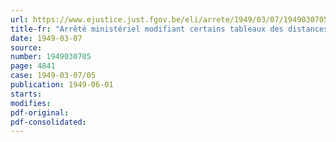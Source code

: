 ```yaml
---
url: https://www.ejustice.just.fgov.be/eli/arrete/1949/03/07/1949030705/justel
title-fr: "Arrêté ministériel modifiant certains tableaux des distances annexés au règlement de police et de navigation des voies navigables administrées par l'Etat, de celui de la première section du canal de Nimy-Blaton"
date: 1949-03-07
source:
number: 1949030705
page: 4841
case: 1949-03-07/05
publication: 1949-06-01
starts:
modifies:
pdf-original:
pdf-consolidated:
---
```


